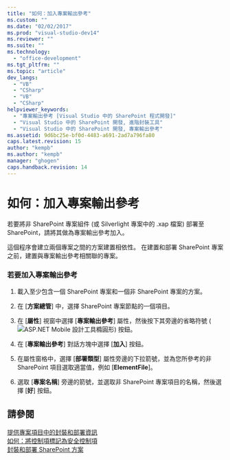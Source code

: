 ```yaml
---
title: "如何：加入專案輸出參考"
ms.custom: ""
ms.date: "02/02/2017"
ms.prod: "visual-studio-dev14"
ms.reviewer: ""
ms.suite: ""
ms.technology: 
  - "office-development"
ms.tgt_pltfrm: ""
ms.topic: "article"
dev_langs: 
  - "VB"
  - "CSharp"
  - "VB"
  - "CSharp"
helpviewer_keywords: 
  - "專案輸出參考 [Visual Studio 中的 SharePoint 程式開發]"
  - "Visual Studio 中的 SharePoint 開發, 進階封裝工具"
  - "Visual Studio 中的 SharePoint 開發, 專案輸出參考"
ms.assetid: 9d6bc25e-bf0d-4483-a691-2ad7a796fa80
caps.latest.revision: 15
author: "kempb"
ms.author: "kempb"
manager: "ghogen"
caps.handback.revision: 14
---
```

# 如何：加入專案輸出參考
  若要將非 SharePoint 專案組件 \(或 Silverlight 專案中的 .xap 檔案\) 部署至 SharePoint，請將其做為專案輸出參考加入。  
  
 這個程序會建立兩個專案之間的方案建置相依性。  在建置和部署 SharePoint 專案之前，建置與專案輸出參考相關聯的專案。  
  
### 若要加入專案輸出參考  
  
1.  載入至少包含一個 SharePoint 專案和一個非 SharePoint 專案的方案。  
  
2.  在 \[**方案總管**\] 中，選擇 SharePoint 專案節點的一個項目。  
  
3.  在 \[**屬性**\] 視窗中選擇 \[**專案輸出參考**\] 屬性，然後按下其旁邊的省略符號 \(![ASP.NET Mobile 設計工具橢圓形](~/sharepoint/media/mwellipsis.gif "ASP.NET Mobile 設計工具橢圓形")\) 按鈕。  
  
4.  在 \[**專案輸出參考**\] 對話方塊中選擇 \[**加入**\] 按鈕。  
  
5.  在屬性窗格中，選擇 \[**部署類型**\] 屬性旁邊的下拉箭號，並為您所參考的非 SharePoint 項目選取適當值，例如 \[**ElementFile**\]。  
  
6.  選取 \[**專案名稱**\] 旁邊的箭號，並選取非 SharePoint 專案項目的名稱，然後選擇 \[**好**\] 按鈕。  
  
## 請參閱  
 [提供專案項目中的封裝和部署資訊](../sharepoint/providing-packaging-and-deployment-information-in-project-items.md)   
 [如何：將控制項標記為安全控制項](../sharepoint/how-to-mark-controls-as-safe-controls.md)   
 [封裝和部署 SharePoint 方案](../sharepoint/packaging-and-deploying-sharepoint-solutions.md)  
  
  